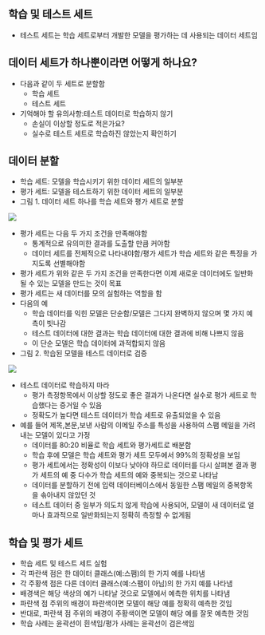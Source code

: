 ## 학습 및 테스트 세트
- 테스트 세트는 학습 세트로부터 개발한 모델을 평가하는 데 사용되는 데이터 세트임 

## 데이터 세트가 하나뿐이라면 어떻게 하나요?
- 다음과 같이 두 세트로 분할함 
  - 학습 세트
  - 테스트 세트
- 기억해야 할 유의사항:테스트 데이터로 학습하지 않기
  - 손실이 이상할 정도로 적은가요?
  - 실수로 테스트 세트로 학습하진 않았는지 확인하기

## 데이터 분할
- 학습 세트: 모델을 학습시키기 위한 데이터 세트의 일부분
- 평가 세트: 모델을 테스트하기 위한 데이터 세트의 일부분 
- 그림 1. 데이터 세트 하나를 학습 세트와 평가 세트로 분할
<img src="https://user-images.githubusercontent.com/32586985/69318959-95195000-0c81-11ea-9384-6cad6a34d3ae.PNG">

- 평가 세트는 다음 두 가지 조건을 만족해야함 
  - 통계적으로 유의미한 결과를 도출할 만큼 커야함 
  - 데이터 세트를 전체적으로 나타내야함/평가 세트가 학습 세트와 같은 특징을 가지도록 선별해야함 
- 평가 세트가 위와 같은 두 가지 조건을 만족한다면 이제 새로운 데이터에도 일반화 될 수 있는 모델을 만드는 것이 목표 
- 평가 세트는 새 데이터를 모의 실험하는 역할을 함 
- 다음의 예
  - 학습 데이터를 익힌 모델은 단순함/모델은 그다지 완벽하지 않으며 몇 가지 예측이 빗나감 
  - 테스트 데이터에 대한 결과는 학습 데이터에 대한 결과에 비해 나쁘지 않음 
  - 이 단순 모델은 학습 데이터에 과적합되지 않음 
- 그림 2. 학습된 모델을 테스트 데이터로 검증 
<img src="https://user-images.githubusercontent.com/32586985/69319258-2c7ea300-0c82-11ea-875b-99783c616b57.PNG">

- 테스트 데이터로 학습하지 마라
  - 평가 측정항목에서 이상할 정도로 좋은 결과가 나온다면 실수로 평가 세트로 학습했다는 증거일 수 있음 
  - 정확도가 높다면 테스트 데이터가 학습 세트로 유출되었을 수 있음 
- 예를 들어 제목,본문,보낸 사람의 이메일 주소를 특성을 사용하여 스팸 메일을 가려내는 모델이 있다고 가정 
  - 데이터를 80:20 비율로 학습 세트와 평가세트로 배분함 
  - 학습 후에 모델은 학습 세트와 평가 세트 모두에서 99%의 정확성을 보임 
  - 평가 세트에서는 정확성이 이보다 낮아야 하므로 데이터를 다시 살펴본 결과 평가 세트의 예 중 다수가 학습 세트의 예와 중복되는 것으로 나타남
  - 데이터를 분할하기 전에 입력 데이터베이스에서 동일한 스팸 메일의 중복항목을 솎아내지 않았던 것 
  - 테스트 데이터 중 일부가 의도치 않게 학습에 사용되어, 모델이 새 데이터로 얼마나 효과적으로 일반화되는지 정확히 측정할 수 없게됨 



## 학습 및 평가 세트
- 학습 세트 및 테스트 세트 실험 
- 각 파란색 점은 한 데이터 클래스(예:스팸)의 한 가지 예를 나타냄 
- 각 주황색 점은 다른 데이터 클래스(예:스팸이 아님)의 한 가지 예를 나타냄 
- 배경색은 해당 색상의 예가 나타날 것으로 모델에서 예측한 위치를 나타냄 
- 파란색 점 주위의 배경이 파란색이면 모델이 해당 예를 정확히 예측한 것임 
- 반대로, 파란색 점 주위의 배경이 주황색이면 모델이 해당 예를 잘못 예측한 것임 
- 학습 사례는 윤곽선이 흰색임/평가 사례는 윤곽선이 검은색임 
